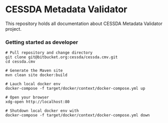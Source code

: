 # CESSDA Metadata Validator 

This repository holds all documentation about CESSDA Metadata Validator project. 

### Getting started as developer

```shell
# Pull repository and change directory
git clone git@bitbucket.org:cessda/cessda.cmv.git
cd cessda.cmv

# Generate the Maven site
mvn clean site docker:build

# Lauch local docker env
docker-compose -f target/docker/context/docker-compose.yml up

# Open your browser
xdg-open http://localhost:80

# Shutdown local docker env with
docker-compose -f target/docker/context/docker-compose.yml down
```
